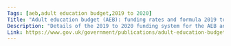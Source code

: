 ```yaml
---
Tags: [aeb,adult education budget,2019 to 2020]
Title: "Adult education budget (AEB): funding rates and formula 2019 to 2020"
Description: "Details of the 2019 to 2020 funding system for the AEB and 16 to 18 traineeships."
Link: https://www.gov.uk/government/publications/adult-education-budget-aeb-funding-rates-and-formula-2019-to-2020
---
```


